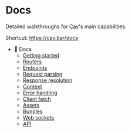 # Docs

Detailed walkthroughs for [Cav](https://github.com/connorlogin/cav)'s main
capabilities.

Shortcut: https://cav.bar/docs

- 📍 Docs
  - [Getting started](./getting-started.md)
  - [Routers](./routers.md)
  - [Endpoints](./endpoints.md)
  - [Request parsing](./request-parsing.md)
  - [Response resolution](./response-resolution.md)
  - [Context](./context.md)
  - [Error handling](./error-handling.md)
  - [Client fetch](./client-fetch.md)
  - [Assets](./assets.md)
  - [Bundles](./bundles.md)
  - [Web sockets](./web-sockets.md)
  - [API](./api.md)